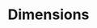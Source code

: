 ---
bigquery: https://console.cloud.google.com/bigquery?p=covid-19-dimensions-ai&page=table&d=data&t=publications
contributors: Digital Science, https://www.digital-science.com/
cost: Free for personal, non-commercial use.
description: Dimensions contains more than 100 million publications, ranging from
  articles published in scholarly journals, books and book chapters, to preprints
  and conference proceedings. All publications are contextualized with linked data
  sets, funding, publications, patents, clinical trials, and policy documents. You
  can also view associated categories, funders, institutions, and researcher profiles.
documentation: https://docs.dimensions.ai/bigquery/index.html
last_edit: 04/06/2022, 00:00:12
location: https://www.dimensions.ai/products/free/
maintained_by: Digital Science, https://www.digital-science.com/
schema_fields:
- funding_chf
- resulting_publication_ids
- original_title
- current_assignee_countries
- types
- created_date
- grant_number
- brief_title
- granted_year
- links
- date
- date_inserted
- priority_year
- end_date
- family_count
- research_orgs
- arxiv_id
- research_org_country_names
- metrics
- mesh_terms
- associated_publication_pmid
- funder_org_acronyms
- pmcid
- established
- category_hra
- filing_date
- filing_year
- citation_string
- kind
- end_year
- status
- address
- phase
- funding_details
- category_hrcs_rac
- authors
- date_online
- linkout
- volume
- date_modified
- assignee_orgs
- open_access_categories
- original_assignee_countries
- category_uoa
- associated_grant_ids
- conference
- supporting_grant_ids
- open_access_categories_v2
- family_members_ids
- category_for
- relationships
- eisbn
- associated_publication_doi
- category_rcdc
- funding_aud
- email_address
- inventor_names
- current_assignee
- category_icrp_ct
- resulting_publication_doi
- funding_usd
- funder_org_state_codes
- funder_orgs
- repository_name
- publication_ids
- license
- pages
- registry
- embargo_date
- organisation_details
- interventions
- book_series_title
- concepts
- research_org_countries
- assignee_countries
- id
- acronyms
- repository_id
- granted_date
- category_icrp_cso
- legal_status
- mesh_headings
- associated_publication_arxiv_id
- acknowledgements
- publication_date
- type
- legal_events
- reference_ids
- aliases
- jurisdiction
- funding_cny
- funding_nzd
- pmid
- investigators
- date_imported_gbq
- priority_date
- gender
- cpc
- category_bra
- current_assignee_orgs
- date_normal
- funder_countries
- research_org_state_names
- associated_publication_id
- category_hrcs_hc
- family_id
- repository_url
- funder_org
- subtitles
- active_years
- research_org_cities
- external_ids
- foa_number
- name
- cited_by_ids
- issue
- research_org_city_names
- date_print
- application_number
- categories
- source_id
- doi
- year
- original_assignee
- funding_cad
- labels
- conditions
- start_year
- proceedings_title
- abstract
- clinical_trial_ids
- filing_status
- publication_year
- altmetrics
- journal_lists
- funding_eur
- description
- funding_currency
- start_date
- funding_jpy
- acronym
- funder_org_countries
- journal
- expiration_date
- original_assignee_orgs
- expiration_year
- original_abstract
- researcher_ids
- citations
- funder_org_cities
- editors
- research_org_state_codes
- funding_amount
- book_title
- wikipedia_url
- isbn
- patent_ids
- language
- publisher
- citations_count
- title
- parent_id
- category_sdg
- funding_gbp
- ipcr
shortname: dimensions
tags:
- scholarly literature
- patents
- funding
- clinical trials
- academic profiles
terms_of_use: 'Use of both the Dimensions COVID-19 dataset and full Dimensions dataset
  are subject to the Dimensions Terms of use: https://www.dimensions.ai/policies-terms-legal '
title: Dimensions
uuid: dcff88bd-fe6b-4fdb-8159-809bf9d7bc1c
---